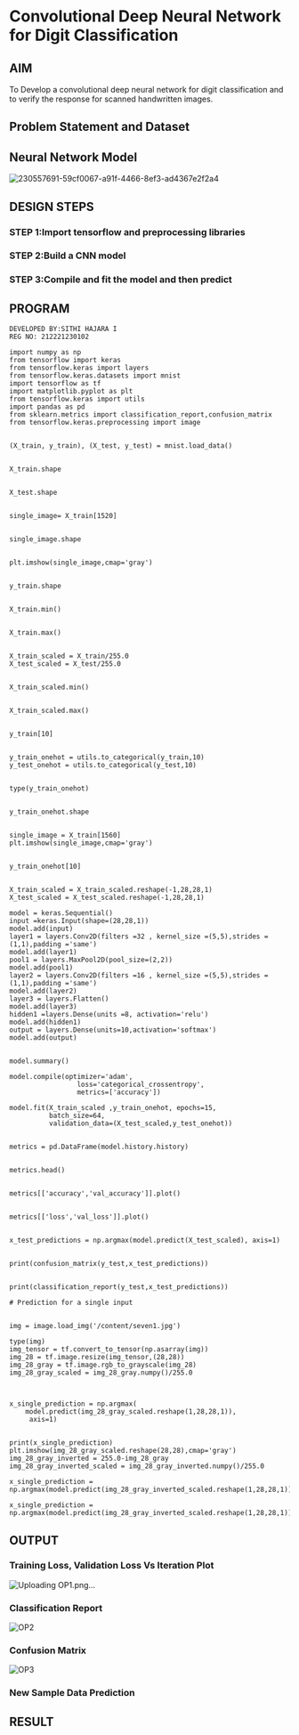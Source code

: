 # Convolutional Deep Neural Network for Digit Classification

## AIM

To Develop a convolutional deep neural network for digit classification and to verify the response for scanned handwritten images.

## Problem Statement and Dataset

## Neural Network Model
![230557691-59cf0067-a91f-4466-8ef3-ad4367e2f2a4](https://user-images.githubusercontent.com/94219582/230706234-c9e632e5-9a53-461a-8c60-dd4179d0076d.png)

## DESIGN STEPS

### STEP 1:Import tensorflow and preprocessing libraries

### STEP 2:Build a CNN model

### STEP 3:Compile and fit the model and then predict


## PROGRAM
```
DEVELOPED BY:SITHI HAJARA I
REG NO: 212221230102
```
```
import numpy as np
from tensorflow import keras
from tensorflow.keras import layers
from tensorflow.keras.datasets import mnist
import tensorflow as tf
import matplotlib.pyplot as plt
from tensorflow.keras import utils
import pandas as pd
from sklearn.metrics import classification_report,confusion_matrix
from tensorflow.keras.preprocessing import image
     

(X_train, y_train), (X_test, y_test) = mnist.load_data()
     

X_train.shape
     

X_test.shape
     

single_image= X_train[1520]
     

single_image.shape
     

plt.imshow(single_image,cmap='gray')
     

y_train.shape
     

X_train.min()
     

X_train.max()
     

X_train_scaled = X_train/255.0
X_test_scaled = X_test/255.0
     

X_train_scaled.min()
     

X_train_scaled.max()
     

y_train[10]
     

y_train_onehot = utils.to_categorical(y_train,10)
y_test_onehot = utils.to_categorical(y_test,10)
     

type(y_train_onehot)
     

y_train_onehot.shape
     

single_image = X_train[1560]
plt.imshow(single_image,cmap='gray')
     

y_train_onehot[10]
     

X_train_scaled = X_train_scaled.reshape(-1,28,28,1)
X_test_scaled = X_test_scaled.reshape(-1,28,28,1)
     
model = keras.Sequential()
input =keras.Input(shape=(28,28,1))
model.add(input)
layer1 = layers.Conv2D(filters =32 , kernel_size =(5,5),strides =(1,1),padding ='same')
model.add(layer1)
pool1 = layers.MaxPool2D(pool_size=(2,2))
model.add(pool1)
layer2 = layers.Conv2D(filters =16 , kernel_size =(5,5),strides =(1,1),padding ='same')
model.add(layer2)
layer3 = layers.Flatten()
model.add(layer3)
hidden1 =layers.Dense(units =8, activation='relu')
model.add(hidden1)
output = layers.Dense(units=10,activation='softmax')
model.add(output)
     

model.summary()
     
model.compile(optimizer='adam',
                 loss='categorical_crossentropy',
                 metrics=['accuracy'])

model.fit(X_train_scaled ,y_train_onehot, epochs=15,
          batch_size=64, 
          validation_data=(X_test_scaled,y_test_onehot))
     

metrics = pd.DataFrame(model.history.history)
     

metrics.head()
     

metrics[['accuracy','val_accuracy']].plot()
     

metrics[['loss','val_loss']].plot()
     

x_test_predictions = np.argmax(model.predict(X_test_scaled), axis=1)
     

print(confusion_matrix(y_test,x_test_predictions))
     

print(classification_report(y_test,x_test_predictions))
     
# Prediction for a single input


img = image.load_img('/content/seven1.jpg')     

type(img)
img_tensor = tf.convert_to_tensor(np.asarray(img))
img_28 = tf.image.resize(img_tensor,(28,28))
img_28_gray = tf.image.rgb_to_grayscale(img_28)
img_28_gray_scaled = img_28_gray.numpy()/255.0

     

x_single_prediction = np.argmax(
    model.predict(img_28_gray_scaled.reshape(1,28,28,1)),
     axis=1)
     

print(x_single_prediction)
plt.imshow(img_28_gray_scaled.reshape(28,28),cmap='gray')
img_28_gray_inverted = 255.0-img_28_gray
img_28_gray_inverted_scaled = img_28_gray_inverted.numpy()/255.0

x_single_prediction = np.argmax(model.predict(img_28_gray_inverted_scaled.reshape(1,28,28,1)),axis=1)

x_single_prediction = np.argmax(model.predict(img_28_gray_inverted_scaled.reshape(1,28,28,1)),axis=1)

```
## OUTPUT

### Training Loss, Validation Loss Vs Iteration Plot
![Uploading OP1.png…]()

### Classification Report
![OP2](https://user-images.githubusercontent.com/94219582/230706594-e08cb1f7-ebb7-47a3-98bd-6f3ed98f915d.png)


### Confusion Matrix
![OP3](https://user-images.githubusercontent.com/94219582/230706599-d3cd99ee-7d44-458d-b47f-d01cd1c3d416.png)


### New Sample Data Prediction


## RESULT
